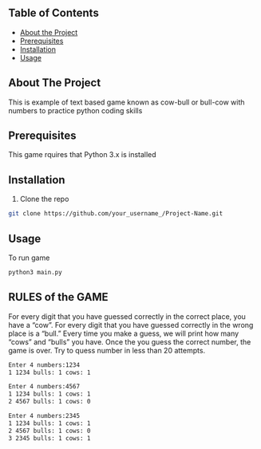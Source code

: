 ## Table of Contents

* [About the Project](#about-the-project)
* [Prerequisites](#prerequisites)
* [Installation](#installation)
* [Usage](#usage)



## About The Project
This is example of text based game known as cow-bull or bull-cow  with numbers to practice python coding skills

## Prerequisites
This game rquires that Python 3.x is installed

## Installation

1. Clone the repo
```sh
git clone https://github.com/your_username_/Project-Name.git
```

## Usage

To run game 
```sh
python3 main.py
```

## RULES of the GAME ##
For every digit that you have guessed correctly in the correct place, you have a “cow”.
For every digit that you have  guessed correctly in the wrong place is a “bull.”
Every time you make a guess, we will print how many “cows” and “bulls” you have.
Once the you guess the correct number, the game is over.
Try to quess number in less than 20 attempts.

```sh
Enter 4 numbers:1234
1 1234 bulls: 1 cows: 1

Enter 4 numbers:4567
1 1234 bulls: 1 cows: 1
2 4567 bulls: 1 cows: 0

Enter 4 numbers:2345
1 1234 bulls: 1 cows: 1
2 4567 bulls: 1 cows: 0
3 2345 bulls: 1 cows: 1

```

